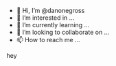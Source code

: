 - 👋 Hi, I’m @danonegross
- 👀 I’m interested in ...
- 🌱 I’m currently learning ...
- 💞️ I’m looking to collaborate on ...
- 📫 How to reach me ...

<!---
danonegross/danonegross is a ✨ special ✨ repository because its `README.md` (this file) appears on your GitHub profile.
You can click the Preview link to take a look at your changes.
--->hey 
